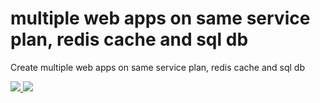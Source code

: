# multiple web apps on same service plan, redis cache and sql db

Create multiple web apps on same service plan, redis cache and sql db

<a href="https://portal.azure.com/#create/Microsoft.Template/uri/https%3A%2F%2Fraw.githubusercontent.com%2Fvflorusso%2Fwebappredissqldb%2Fmaster%2Fazuredeploy.json" target="_blank">
    <img src="http://azuredeploy.net/deploybutton.png"/>
</a>
<a href="http://armviz.io/#/?load=https%3A%2F%2Fraw.githubusercontent.com%2Fvflorusso%2Fwebappredissqldb%2Fmaster%2Fazuredeploy.json" target="_blank">
    <img src="http://armviz.io/visualizebutton.png"/>
</a>

